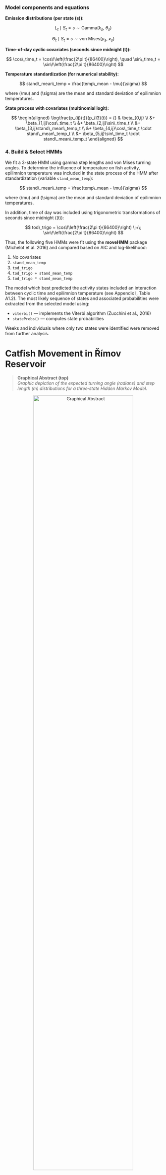 ### Model components and equations

**Emission distributions (per state \(s\)):**

$$
L_t \mid S_t=s \sim \mathrm{Gamma}(k_s,\ \theta_s)
$$

$$
\Theta_t \mid S_t=s \sim \mathrm{von\ Mises}(\mu_s,\ \kappa_s)
$$

**Time-of-day cyclic covariates (seconds since midnight \(t\)):**

$$
\cos\_time_t = \cos\!\left(\frac{2\pi t}{86400}\right), \quad
\sin\_time_t = \sin\!\left(\frac{2\pi t}{86400}\right)
$$

**Temperature standardization (for numerical stability):**

$$
stand\_mean\_temp = \frac{temp\_mean - \mu}{\sigma}
$$

where \(\mu\) and \(\sigma\) are the mean and standard deviation of epilimnion temperatures.

**State process with covariates (multinomial logit):**

$$
\begin{aligned}
\log\frac{p_{ij}(t)}{p_{i3}(t)} = {} & \beta_{0,ij} \\
 &+ \beta_{1,ij}\cos\_time_t \\
 &+ \beta_{2,ij}\sin\_time_t \\
 &+ \beta_{3,ij}stand\_mean\_temp_t \\
 &+ \beta_{4,ij}\cos\_time_t \cdot stand\_mean\_temp_t \\
 &+ \beta_{5,ij}\sin\_time_t \cdot stand\_mean\_temp_t
\end{aligned}
$$



### 4. Build & Select HMMs

We fit a 3-state HMM using gamma step lengths and von Mises turning angles. To determine the influence of temperature on fish activity, epilimnion temperature was included in the state process of the HMM after standardization (variable `stand_mean_temp`):

$$
stand\_mean\_temp = \frac{temp\_mean - \mu}{\sigma}
$$

where \(\mu\) and \(\sigma\) are the mean and standard deviation of epilimnion temperatures.

In addition, time of day was included using trigonometric transformations of seconds since midnight (\(t\)):

$$
tod\_trigo = \cos\!\left(\frac{2\pi t}{86400}\right) \;+\; \sin\!\left(\frac{2\pi t}{86400}\right)
$$

Thus, the following five HMMs were fit using the **moveHMM** package (Michelot et al. 2016) and compared based on AIC and log-likelihood:

1. No covariates  
2. `stand_mean_temp`  
3. `tod_trigo`  
4. `tod_trigo + stand_mean_temp`  
5. `tod_trigo * stand_mean_temp`

The model which best predicted the activity states included an interaction between cyclic time and epilimnion temperature (see Appendix I, Table A1.2). The most likely sequence of states and associated probabilities were extracted from the selected model using:

- `viterbi()` — implements the Viterbi algorithm (Zucchini et al., 2016)  
- `stateProbs()` — computes state probabilities  

Weeks and individuals where only two states were identified were removed from further analysis.

# Catfish Movement in Římov Reservoir

> **Graphical Abstract (top)**  
> *Graphic depiction of the expected turning angle (radians) and step length (m) distributions for a three‑state Hidden Markov Model.*  

<p align="center">
  <img src="figures/graphical_abstract.png" alt="Graphical Abstract" width="80%"/>
</p>

---

## Table of Contents

- [Overview](#overview)
- [Study Area](#study-area)
- [Data \& Telemetry](#data--telemetry)
- [Environmental Data](#environmental-data)
- [Analysis Workflow (End-to-End)](#analysis-workflow-end-to-end)
  - [0. Environment Setup](#0-environment-setup)
  - [1. Load Libraries \& Helper Functions](#1-load-libraries--helper-functions)
  - [2. Load \& Filter Telemetry Data](#2-load--filter-telemetry-data)
  - [3. Clean \& Prepare Tracks for HMM](#3-clean--prepare-tracks-for-hmm)
  - [4. Build \& Select HMMs](#4-build--select-hmms)
  - [5. Decode States \& Predict Stationary Probabilities](#5-decode-states--predict-stationary-probabilities)
  - [6. Habitat Modeling (CLMMs)](#6-habitat-modeling-clmms)
  - [7. 3D Habitat Use (rKIN)](#7-3d-habitat-use-rkin)
- [Results](#results)
  - [Activity States](#activity-states)
  - [Time Allocation \& Spatial Distribution](#time-allocation--spatial-distribution)
  - [Influence of Temperature \& Time of Day](#influence-of-temperature--time-of-day)
  - [Habitat Use and Diel Period (CLMMs)](#habitat-use-and-diel-period-clmms)
  - [Three-Dimensional Habitat Use](#three-dimensional-habitat-use)
- [Figures](#figures)
- [Tables](#tables)
- [Discussion (brief)](#discussion-brief)
- [Appendix I](#appendix-i)
- [Appendix II](#appendix-ii)
- [References](#references)

---

## Overview

We analyzed the summer movement behavior of European catfish (*Silurus glanis*) in the Římov Reservoir (Czech Republic) using high-resolution acoustic telemetry and a three-state Hidden Markov Model (HMM). We integrated temperature (epilimnion) and diel cycling, mapped state-specific spatial use, modeled habitat effects with cumulative link mixed models (CLMMs), and visualized 3D habitat overlaps (core vs home-range). The full computational pipeline and figures are embedded below.

[Back to top](#table-of-contents)

---

## Study Area

Římov Reservoir is a canyon-shaped reservoir in South Bohemia, Czech Republic (N 48°51.00978′, E 14°29.47462′), built in 1978 for drinking water and flood control. The main reservoir body extends ~10 km; surface area 210 ha; mean depth ~16 m (max 45 m). A longitudinal gradient exists from mesotrophic conditions at the dam to eutrophic conditions toward the main inflow (Šeda & Devetter, 2000), with parallel gradients in algae, zooplankton, and fish density. The system typically stratifies from April–September (Říha et al., 2022). Due to fluctuating water levels and steep banks, submerged aquatic macrophytes are typically absent in the littoral zone (Říha et al., 2015).

Public access is restricted, with an estimated ~200 catfish and minimal angling disturbance, making the system well-suited for studying natural movement in a lentic environment. During the study period (July–August 2017), epilimnion temperatures ranged 19.7–22.7 °C (mean 21 ± 0.6 °C). Thermocline depth averaged 5.47 m.

[Back to top](#table-of-contents)

---

## Data & Telemetry

An array of 91 acoustic receivers (Lotek WHS3250) was deployed on 2017‑04‑18 to cover the entire reservoir (87), the inflowing tributary (3), and one small bay near the dam (1). This design allowed fine‑scale high-resolution positions (see Figure 1). Temperature stratification was monitored using HOBO Pendant temp/light 64K loggers at four longitudinal locations (loggers placed every 1 m from surface to 13 m; plus 20 m at dam and mid sections). For analysis, we used the mean 0–6 m temperature (epilimnion).

Fifteen *S. glanis* were captured by long‑lining (per Vejřík et al., 2017) at four reservoir locations (2017‑04‑18 to 2017‑04‑25), anesthetized with 2‑phenoxy‑ethanol (0.7 ml l⁻¹), surgically implanted with Lotek MM‑M‑11‑28‑TP transmitters (65×12 mm, 13 g; burst 15 s; plus pressure/temperature sensors), and released at capture sites. Locations were post‑processed with UMAP v1.4.3 (Lotek); data cleaning follows Říha et al. (2021, 2022). For this study, we used 2017‑07‑01 to 2017‑08‑31 (peak activity/growth; Copp et al., 2009). After filtering, 13 individuals and 85,650 positions remained.

[Back to top](#table-of-contents)

---

## Environmental Data

- Epilimnion temperatures: mean of 0–6 m across four stations.  
- Diurnal/cyclic time derived from timestamps (UTC) via trigonometric transforms.  
- Thermocline depth for 3D visualization context.

[Back to top](#table-of-contents)

---

## Analysis Workflow (End-to-End)

> **Tip:** Each section below includes the exact code used in the analysis. 

### 0. Environment Setup

- **Project structure**
```
.
├─ data/
│  ├─ pos_mean2.csv
│  ├─ mean_temp_6m.csv
│  ├─ wels_raw_large_tracks_crawl.df.csv
│  ├─ detection_depth.csv
│  ├─ dist2shore_calc.csv
│  ├─ rimov_thermo.csv
│  ├─ shp_files/            # reservoir polygon shapefile
│  └─ final_model_output_data/
├─ scripts/
│  ├─ libraries.R
│  ├─ functions.R
│  ├─ data_load.R
│  ├─ data_clean.R
│  ├─ hmm_function.R
│  ├─ hmm_wels_data_clean.R
│  ├─ HMM_wels_FINAL_copy.R
│  ├─ CLMM_final_updated.R
│  └─ botDepth_depth_rKIN_visual_updated.R
└─ figures/
   ├─ Figure_1.png
   ├─ Figure_5.png
   ├─ Figure_7.png
   ├─ Figure_9.png
   ├─ Figure_11.png
   ├─ Figure_12.png
   ├─ Figure_13.png
   ├─ Table_1.png
   ├─ Figure_A1.1.png
   ├─ Figure_A1.2.png
   └─ graphical_abstract.png
```

[Back to top](#table-of-contents)

---

### 1. Load Libraries & Helper Functions

**`scripts/libraries.R`**
```r
# installing libraries (load)
library(lubridate)
library(tidyverse)
library(data.table)
library(ggplot2)
library(crawl)
library(sf)
library(moveHMM)
library(performance)
library(ggpubr)
library(sjPlot)
library(circular)  # For von Mises density
```

**`scripts/functions.R`**
```r
# Compute swimming distance (2D/3D) and temporal diffs
comp.dist <- function (easting, northing, depth, timestamp){
  diff.time  <- c(NA, diff(as.numeric(timestamp), lag = 1))
  diff.east  <- c(NA, diff(easting,  lag = 1))
  diff.north <- c(NA, diff(northing, lag = 1))
  diff.depth <- c(NA, diff(depth,    lag = 1))
  swim.dist2D <- sqrt(diff.east^2 + diff.north^2)
  swim.dist3D <- sqrt(swim.dist2D^2 + diff.depth^2)
  return(list(diff_depth = diff.depth,
              diff_time  = diff.time,
              swim_dist_2D = swim.dist2D,
              swim_dist_3D = swim.dist3D))
}
```

[Back to top](#table-of-contents)

---

### 2. Load & Filter Telemetry Data

**`scripts/data_load.R`** (load data and reservoir polygon; verify CRS; filter to reservoir)
```r
source("./scripts/libraries.R")

pos_mean <- read_csv("./data/pos_mean2.csv")
rimov_pol <- st_read("./data/shp_files")

# Convert fish positions to sf points; set CRS to UTM 33N (EPSG:32633)
pos_mean_sf <- st_as_sf(pos_mean, coords = c("easting", "northing")) %>% 
  st_set_crs(32633)

# Remove positions outside reservoir polygon (GPS/detection errors)
inside_test <- st_intersects(pos_mean_sf, rimov_pol, sparse = TRUE)
pos_mean_sf$within_poly <- apply(inside_test, 1, any)

# Keep only positions within polygon, restore coordinates to columns
pos_mean_filter_sf <- pos_mean_sf %>% filter(within_poly)
pos_mean_filter <- as.data.frame(st_coordinates(pos_mean_filter_sf$geometry))
pos_mean_filter <- cbind(pos_mean_filter_sf[,-c(1)], pos_mean_filter)
colnames(pos_mean_filter)[1] <- "fishid"

pos_mean_filter <- pos_mean_filter %>%
  arrange(fishid, timestamp_5min) %>% 
  filter(within_poly)

# Export filtered positions
write_csv(pos_mean_filter, "./data/pos_mean_wels_filter.csv")

# Quick visualization
plot(st_geometry(rimov_pol), axes = TRUE, ylim = c(5407000, 5408000)) 
plot(st_geometry(pos_mean_sf), add = TRUE, pch=19, col="red")
plot(st_geometry(pos_mean_filter_sf), add = TRUE, pch=19, col="lightblue")
```

> **Note:** `scripts/data_clean.R` duplicated the above logic; keep one canonical version (`data_load.R`).

[Back to top](#table-of-contents)

---

### 3. Clean & Prepare Tracks for HMM

- Regularize tracks with CTCRW (via `crawlWrap` in `momentuHMM`), interpolate gaps ≤ 1.5 h, split longer gaps into new tracks.  
- Convert to `moveHMM` format, compute step lengths and turning angles, remove unrealistic steps (> 200 m).

**`scripts/hmm_wels_data_clean.R`**
```r
source("./scripts/libraries.R")

# Read CTCRW-regularized tracks (produced via momentuHMM::crawlWrap upstream)
HMM <- read_csv("./data/wels_raw_large_tracks_crawl.df.csv")
HMM$ID <- as.factor(HMM$ID)

# Convert to moveHMM format
HMM_wels <- moveHMM::prepData(HMM, type = "UTM", coordNames = c("x","y"))

# Inspect & remove very large steps (> 200 m)
HMM_wels$week <- week(HMM_wels$time)
step_length <- 200

HMM_wels_clean <- HMM_wels %>%
  filter(step < step_length)

# Drop temporary columns so object can be reused cleanly elsewhere
HMM_wels_clean <- HMM_wels_clean[ , -c(2:3)]
stopifnot(!any(is.na(HMM_wels_clean)))

write_csv(HMM_wels_clean, "./data/HMM_wels_clean.csv")
```

[Back to top](#table-of-contents)

---

### 4. Build & Select HMMs

We fit a 3‑state HMM using gamma step lengths and von Mises turning angles. Covariates: cyclic time (cos, sin) and standardized epilimnion temperature. We compare models with no covariates, temperature only, time only, additive (time + temp), and interaction (time * temp) using AIC/log‑likelihood. We run multiple initializations to ensure convergence (global optimum).

#### Model components and equations

- **Emission distributions (per state \(s\)):**

$$
L_t \mid S_t=s \sim \mathrm{Gamma}(k_s,\ \theta_s)
$$

$$
\Theta_t \mid S_t=s \sim \mathrm{von\ Mises}(\mu_s,\ \kappa_s)
$$

- **Time-of-day cyclic covariates (seconds since midnight \(t\)):**

$$
\cos\_time_t = \cos\!\left(\frac{2\pi t}{86400}\right), \quad
\sin\_time_t = \sin\!\left(\frac{2\pi t}{86400}\right)
$$

- **Temperature standardization (for numerical stability):**

$$
stand\_mean\_temp = \frac{temp\_mean - \mu}{\sigma}
$$

where \(\mu\) and \(\sigma\) are the mean and standard deviation of epilimnion temperatures.

- **State process with covariates (multinomial logit):**

$$
\begin{aligned}
\log\frac{p_{ij}(t)}{p_{i3}(t)} = {} & \beta_{0,ij} \\
 &+ \beta_{1,ij}\cos\_time_t \\
 &+ \beta_{2,ij}\sin\_time_t \\
 &+ \beta_{3,ij}stand\_mean\_temp_t \\
 &+ \beta_{4,ij}\cos\_time_t \cdot stand\_mean\_temp_t \\
 &+ \beta_{5,ij}\sin\_time_t \cdot stand\_mean\_temp_t
\end{aligned}
$$


- **Candidate sets compared** (moveHMM):  
  1) no covariates; 2) temperature only; 3) time only; 4) additive (time + temp); 5) interaction (time * temp).  
  Selection via AIC/log‑likelihood; best model was the interaction.

**`scripts/hmm_function.R`** (randomized starting values; 3‑state)
```r
# Create randomized starting values for 3-state HMM (niter tries)
niter <- 5
allPar0_3s <- lapply(as.list(1:niter), function(x) {
  stepMean0 <- runif(3, min=c(3,25,55), max=c(50,75,100))
  stepSD0   <- runif(3, min=c(3,25,55), max=c(50,75,100))
  angleMean0 <- c(0, pi, pi/2)
  angleCon0  <- runif(3, min=c(1,2,4), max=c(3,5,6))
  list(step = c(stepMean0, stepSD0),
       angle = c(angleMean0, angleCon0))
})
```

**`scripts/HMM_wels_FINAL_copy.R`** (model fitting, selection, decoding, and probability prediction)
```r
source("./scripts/hmm_function.R")
source("./scripts/libraries.R")

# Load tracks (CTCRW-regularized)
HMM <- read_csv("./data/wels_raw_large_tracks_crawl.df.csv")
HMM$week <- week(HMM$time)

# Time-of-day (hours + seconds), cyclic transforms
HMM <- HMM %>% mutate(day_time = hour(time) + minute(time)/60)
HMM2 <- HMM %>% mutate(hour = hour(time), minute = minute(time), sec = second(time),
                       day_time_sec = hour*3600 + minute*60 + sec,
                       cos_time = cos(2*pi*day_time_sec/86400),
                       sin_time = sin(2*pi*day_time_sec/86400))

# Classify diel period two ways; use sun-based classification for filtering
library(suncalc)
getNightDay <- function(x, lat=48.8497428, lon=14.4903039, xtz="UTC",
                        returnSunrSuns=FALSE, day="day", night="night") {
  if (length(x)==0) stop("length of input is 0")
  if (all(is.na(x))) return(as.character(x))
  library(data.table); library(suncalc)
  x <- as.POSIXct(x, tz=xtz)
  from_date <- as.Date(min(x, na.rm=TRUE), tz=xtz) - 1
  to_date   <- as.Date(max(x, na.rm=TRUE), tz=xtz) + 1
  day_seq   <- seq.Date(from_date, to_date, by="day")
  sunTimes  <- data.table::as.data.table(getSunlightTimes(date=day_seq, lat=lat, lon=lon, tz=xtz))
  sunrise_col <- if ("sunrise" %in% names(sunTimes)) "sunrise" else "sunriseTime"
  sunset_col  <- if ("sunset"  %in% names(sunTimes)) "sunset"  else "sunsetTime"
  sunTimes[, Date := as.Date(date, tz=xtz)]
  sunTimes_subset <- sunTimes[, .(Date, sunrise=get(sunrise_col), sunset=get(sunset_col))]
  dt <- data.table(x=x, xorder=seq_along(x), Date=as.Date(x, tz=xtz))
  dt <- merge(dt, sunTimes_subset, by="Date", all.x=TRUE)
  dt[, Diel.period := ifelse(x > sunrise & x < sunset, day, night)]
  setorder(dt, xorder)
  if (returnSunrSuns) dt[, .(Diel.period, sunrise, sunset)] else dt$Diel.period
}

HMM2 <- data.table(HMM2)
HMM2[, dp := getNightDay(time)]

# Filter weeks with >=100 obs per diel period per day
HMM_counts <- HMM2 %>% group_by(ID, week, dp) %>% tally() %>% spread(dp, n)
HMM2_full <- left_join(as_tibble(HMM2), HMM_counts, by=c("ID","week"))
HMM2_full$ncount_day[is.na(HMM2_full$ncount_day)]   <- 0
HMM2_full$ncount_night[is.na(HMM2_full$ncount_night)] <- 0
HMM2_filt <- HMM2_full %>% group_by(ID, week) %>% filter(ncount_day>=100 & ncount_night>=100)

# Prepare for HMM & remove steps > 200 m and NA angles
HMM_prep <- moveHMM::prepData(HMM2_filt, type="UTM", coordNames=c("x","y"))
HMM_prep <- HMM_prep %>% filter(step < 200) %>% drop_na(angle)

# Epilimnion temperature (merge + standardize)
epi_mean_temp <- read_csv("./data/mean_temp_6m.csv") %>%
  rename(time = hd_timestamp_utc) %>%
  filter(time > "2017-07-01 UTC", time < "2017-09-01 UTC")

HMM_merged <- left_join(HMM2_filt, epi_mean_temp, by="time")
mu <- mean(HMM_merged$temp_mean, na.rm=TRUE)
sigma <- sd(HMM_merged$temp_mean, na.rm=TRUE)
HMM_merged <- HMM_merged %>% filter(!is.na(temp_mean)) %>%
  mutate(stand_mean_temp = (temp_mean - mu)/sigma)

HMM_prep2 <- moveHMM::prepData(HMM_merged, type="UTM", coordNames=c("x","y")) %>%
  filter(step < 200) %>% drop_na(angle)

# Initial parameters (3 states)
stepMean_3s <- c(3, 15, 50); stepSD0_3s <- c(3, 15, 50)
angleMean_3s <- c(pi, 0, pi/2); angleCon0_3s <- c(1, 2, 5)
stepPar0_3s <- c(stepMean_3s, stepSD0_3s)
anglePar0_3s <- c(angleMean_3s, angleCon0_3s)

# Fit candidate models
HMM_nocovars <- moveHMM::fitHMM(HMM_prep2, nbStates=3, stepPar0=stepPar0_3s, anglePar0=anglePar0_3s)
HMM_time     <- moveHMM::fitHMM(HMM_prep2, nbStates=3, stepPar0=stepPar0_3s, anglePar0=anglePar0_3s,
                                formula=~cos_time + sin_time)
HMM_temp     <- moveHMM::fitHMM(HMM_prep2, nbStates=3, stepPar0=stepPar0_3s, anglePar0=anglePar0_3s,
                                formula=~stand_mean_temp)
HMM_add      <- moveHMM::fitHMM(HMM_prep2, nbStates=3, stepPar0=stepPar0_3s, anglePar0=anglePar0_3s,
                                formula=~cos_time + sin_time + stand_mean_temp)
HMM_inter    <- moveHMM::fitHMM(HMM_prep2, nbStates=3, stepPar0=stepPar0_3s, anglePar0=anglePar0_3s,
                                formula=~(cos_time + sin_time)*stand_mean_temp)

# Model selection
AIC(HMM_inter, HMM_add, HMM_temp, HMM_nocovars, HMM_time)

# Decode most likely state sequence & stationary probabilities using best model (interaction)
best_fit <- HMM_inter
decoded_states <- factor(moveHMM::viterbi(best_fit))
state_probs <- stationary(best_fit, covs = HMM_prep2 %>% dplyr::select(sin_time, cos_time, stand_mean_temp) %>% as.data.frame())
colnames(state_probs) <- c("prob_s1","prob_s2","prob_s3")

# Attach to dataset and export
HMM_out <- cbind(HMM_prep2, state_probs)
HMM_out$state_3s <- decoded_states
write_csv(HMM_out, "./data/final_model_output_data/HMM_final_output_TimeTempInt_UPDATED.csv")
```

[Back to top](#table-of-contents)

---

### 5. Decode States & Predict Stationary Probabilities

- Label states by movement characteristics:  
  - State 1: **Inactivity** (short steps, large turning angles)  
  - State 2: **High activity** (long steps, small turning angles)  
  - State 3: **Low activity** (medium steps, small turning angles)

- Predict stationary state probabilities across 24 h at low/mean/high epilimnion temperature scenarios.

**(excerpt from `scripts/HMM_wels_FINAL_copy.R`, visualization)**  
```r
# Build step length & turning angle distributions (Gamma, von Mises), and plot histograms + fits
# ... (plots created as in your script)

# Stationary state probabilities under low / mean / high epilimnion temperatures
# covariate frames (cos_time, sin_time, stand_mean_temp) created and fed into stationary()
# ... (gg_lowT2, gg_avgT2, gg_highT2; combined via ggarrange)
```

[Back to top](#table-of-contents)

---

### 6. Habitat Modeling (CLMMs)

We used proportional-odds CLMMs (`ordinal::clmm` and `clmm2`) with ordered response **Inactive < Low_active < High_active**, random intercept for fish ID, and separate models per habitat variable (distance to shore, bottom depth, distance to bottom, fish depth). Diel period was an effect modifier (interaction) given diel cycle already informs HMM state dynamics.

**`scripts/CLMM_final_updated.R`**
```r
source("./scripts/libraries.R")
library(ordinal); library(corrr); library(car)

wels_data   <- read_csv("./data/final_model_output_data/HMM_final_output_TimeTempInt_UPDATED.csv")
detection_depth <- read_csv("./data/detection_depth.csv")
bot_depth   <- read_csv("./data/pos_mean_wels_filter.csv") %>%
  rename(ID = fishid, time = timestamp_5min) %>% select(-depth)
dist2shore  <- read_csv("./data/dist2shore_calc.csv") %>% select(ID, time, dist_calc)

# Merge covariates
wels_clmm_dat <- wels_data %>%
  left_join(detection_depth, by=c("ID","time")) %>%
  left_join(bot_depth,       by=c("ID","time")) %>%
  left_join(dist2shore,      by=c("ID","time")) %>%
  select(ID, time, dp, state_3s, depth, bottom_depth, dist_calc, day_time) %>%
  rename(diel_period = dp)

# Interpolate missing depth/bottom depth (≤45 min gaps), compute distance to bottom
# (helper function interpolate_column defined; see provided code)
# ... (interpolation + mutates → dist2bot)

# Recode activity and set ordered factor
clmm_full <- as.data.table(wels_clmm_dat)  # after interpolation + dist2bot steps
# activity_state: Inactive < Low_active < High_active
# Fit CLMMs for H1–H4 with interaction to diel_period + random ID
# Visualization via clmm2 for predicted probabilities by day/night
# ... (H1_fig, H2_fig, H3_fig, H4_fig; combined into a single figure)
```

[Back to top](#table-of-contents)

---

### 7. 3D Habitat Use (rKIN)

We estimated kernel isopleths (50% core, 95% home range) for each state **by diel period** in the **bottom‑depth × fish‑depth** plane and computed polygon overlaps. We also derived maximum spatial extents.

**`scripts/botDepth_depth_rKIN_visual_updated.R`**
```r
library(rKIN); library(sf); library(ggpubr)

rim <- read_csv("./data/final_model_output_data/HMM_final_output_TimeTempInt_UPDATED.csv") %>%
       select(ID, step, angle, x, y, time, dp, state_3s)

bot_depth <- read_csv("./data/pos_mean_wels_filter.csv") %>%
             rename(ID = fishid, time = timestamp_5min)

rim_depth <- left_join(rim, bot_depth, by=c("ID","time"))

# Interpolate missing depth/bottom depth (≤45 min), compute dist2bot
# Create day vs night data frames; flip fish depth sign for plotting (downwards)
# estKIN(..., levels=c(50,95)); getArea(); calcOverlap()
# Build overlap tables for 50% and 95%; summarize max extents by state × diel
# Plot day/night core & home range panels plus thermocline line
# ... (final combined figure and summary table exported/shown)
```

[Back to top](#table-of-contents)

---

## Results

### Activity States

Three distinct movement states emerged:  
- **High activity:** long steps (mean ≈ 72.1 ± 29.5 m) and small turning angles (mean ≈ 0.005 rad; κ ≈ 1.7).  
- **Low activity:** medium steps (21.3 ± 15.3 m) and small turning angles (−0.005 rad; κ ≈ 0.6).  
- **Inactivity:** short steps (2.4 ± 2.2 m) and large turning angles (−3.14 rad; κ ≈ 0.2).  

Areas differed significantly by state (p < 0.001), increasing with activity (mean [ha]: 8.03 ± 1.40, 37.78 ± 4.63, 74.52 ± 9.06). Higher‑activity areas largely encompassed lower‑activity areas.

### Time Allocation & Spatial Distribution

Time in state varied among individuals (see Figure_9). Most fish (9/13) spent ~30–48% inactive; fish with fewer observations (< ~3000) showed lower inactivity percentages but still had concentrated inactivity areas. Inactivity locations varied among individuals, often with multiple hotspots per fish.

### Influence of Temperature & Time of Day

At mean epilimnion temperature (21 °C), high activity probability peaked around sunset to night (~16:30–01:30), while inactivity peaked during day (~02:00–15:30), with low activity in transitional periods. Warmer water (22.7 °C) delayed transitions by ~1–1.5 h and increased high activity; cooler water (19.7 °C) advanced transitions by ~1.5–3 h and reduced high‑activity probability.

### Habitat Use and Diel Period (CLMMs)

CLMMs indicated activity increased offshore and in deeper habitats, with diel period strongly elevating activity at night, albeit with weaker marginal effects at night (interactions < 1). Low ICC (0.06–0.10) suggests most variation occurred **within** individuals (i.e., consistent relationships across fish). Odds ratios:  
- **Distance to shore:** OR ≈ 6.08 (95% CI: 5.90–6.27); interaction (night) OR ≈ 0.44.  
- **Bottom depth:** OR ≈ 6.19 (6.00–6.39); interaction OR ≈ 0.42.  
- **Distance to bottom:** OR ≈ 5.24 (5.07–5.41); interaction OR ≈ 0.45.  
- **Fish depth:** OR ≈ 1.39 (1.38–1.41); weakest model fit/highest AIC.

### Three-Dimensional Habitat Use

**Daytime (core 50%):** Inactivity concentrated near shore and shallow (max fish depth 4.1 m; max reservoir depth 5.9 m). High activity spanned nearshore to deepest areas (MRD up to 34.9 m), often occupying deeper portions of the water column in shallower zones. Low activity occurred at intermediate distances (MRD 15.9 m) and slightly deeper water column positions than high activity (MFD 8.9 m). Overlap was moderate between inactivity and high activity (~50.9%); low fully overlapped inactivity (100%).  
**Daytime (home 95%):** Similar habitats but broader extents; high activity overlapped widely with other states nearshore and extended to deepest areas (MRD 36.9 m).  
**Nighttime:** Patterns broadly similar but fish occupied shallower depths across states. Notably, inactivity home range extended into much deeper habitats at night (MRD 27.9 m) while remaining nearshore; max fish depths decreased at night across states.

[Back to top](#table-of-contents)

---

## Figures

> All images should be placed in your repo at `figures/`. If your filenames differ, update the links below.

**Figure 1. Receiver array and bathymetry.**  
*Placement of telemetry receivers in Římov Reservoir, Czech Republic. Blue shading shows bathymetry. Adapted from Říha et al. 2025a.*  
![Figure_1](figures/Figure_1.png)

**Figure 5. State-dependent movement distributions.**  
*Final HMM model: (a) step length and (b) turning angle distributions by state (Gamma and von Mises fits overlaid).*  
![Figure_5](figures/Figure_5.png)

**Figure 7. Total utilized horizontal area by state (N = 13).**  
*Logged area differs among states; mean increases with activity. An asterisk (*) denotes significance (ANOVA, p < 0.001).*  
![Figure_7](figures/Figure_7.png)

**Figure 9. Individual state allocations.**  
*Proportion of detections per state for each fish; total detections per individual shown above bars.*  
![Figure_9](figures/Figure_9.png)

**Figure 11. Diurnal state probabilities under temperature scenarios.**  
*Probability of being in each state per hour under (a) low (19.7 °C), (b) mean (21 °C), and (c) high (22.7 °C) epilimnion temperatures. Dark grey: civil twilight; light grey: sunrise/sunset windows (UTC; July–August 2017; Č. Budějovice).*  
![Figure_11](figures/Figure_11.png)

**Figure 12. Habitat effects on state probabilities by diel period.**  
*Change in state probabilities as a function of (a) distance from shore, (b) reservoir bottom depth, (c) distance to bottom, and (d) fish depth. Solid = day; dotted = night.*  
![Figure_12](figures/Figure_12.png)

**Figure 13. 3D state overlap (depth × bottom depth).**  
*Spatial overlay of (a,c) core (50%) and (b,d) home range (95%) areas by state for day (top) and night (bottom). Dashed black line = mean thermocline; grey wedge = reservoir littoral edge.*  
![Figure_13](figures/Figure_13.png)

**Appendix Figures**  
*Figure_A1.1.* *Hourly mean epilimnion temperature across study period; red dashed line = global average.*  
![Figure_A1.1](figures/Figure_A1.1.png)

*Figure_A1.2.* *Diurnal change in mean epilimnion temperature by month. Dark grey = civil twilight; light grey = sunrise/sunset (UTC; July–August).*  
![Figure_A1.2](figures/Figure_A1.2.png)

[Back to top](#table-of-contents)

---

## Tables

> Where provided as images, we link them; where data were provided, we render Markdown tables.

**Table 1.** *(as image)*  
![Table 1](figures/Table_1.png)

**Table 3. CLMM results**

(a) **Distance to shore model**
| Response Variable | Predictors                          | Odds Ratio | 95% CI        | p-Value |
|---|---|---:|---|---:|
| Activity State    | Inactive \| Low Active              | 0.86       | 0.63–1.18     | 0.348   |
|                   | Low Active \| High Active           | 7.89       | 5.77–10.77    | <0.001  |
|                   | diel period \[night]                | 6.72       | 6.50–6.94     | <0.001  |
|                   | dist calc scaled                    | 6.08       | 5.90–6.27     | <0.001  |
|                   | dist calc scaled × diel \[night]    | 0.44       | 0.43–0.46     | <0.001  |

*Additional:* ICC = 0.09; N = 13; observations = 80,656; conditional Hessian = 967.5; Marginal/Conditional R² = 0.504/0.549; AIC = 122,374.

(b) **Reservoir bottom depth model**
| Response Variable | Predictors                          | Odds Ratio | 95% CI        | p-Value |
|---|---|---:|---|---:|
| Activity State    | Inactive \| Low Active              | 0.91       | 0.70–1.19     | 0.505   |
|                   | Low Active \| High Active           | 8.38       | 6.44–10.89    | <0.001  |
|                   | diel period \[night]                | 7.28       | 7.04–7.53     | <0.001  |
|                   | botdepth scaled                     | 6.19       | 6.00–6.39     | <0.001  |
|                   | botdepth scaled × diel \[night]     | 0.42       | 0.40–0.43     | <0.001  |

*Additional:* ICC = 0.06; N = 13; observations = 80,074; conditional Hessian = 861.7; Marginal/Conditional R² = 0.511/0.543; AIC = 121,465.

(c) **Distance to bottom model**
| Response Variable | Predictors                          | Odds Ratio | 95% CI        | p-Value |
|---|---|---:|---|---:|
| Activity State    | Inactive \| Low Active              | 0.70       | 0.50–0.98     | 0.036   |
|                   | Low Active \| High Active           | 5.93       | 4.25–8.27     | <0.001  |
|                   | diel period \[night]                | 6.53       | 6.31–6.76     | <0.001  |
|                   | dist2bot scaled                     | 5.24       | 5.07–5.41     | <0.001  |
|                   | dist2bot scaled × diel \[night]     | 0.45       | 0.44–0.47     | <0.001  |

*Additional:* ICC = 0.10; N = 13; observations = 70,853; conditional Hessian = 1200.9; Marginal/Conditional R² = 0.453/0.509; AIC = 113,417.

(d) **Fish depth model**
| Response Variable | Predictors                          | Odds Ratio | 95% CI        | p-Value |
|---|---|---:|---|---:|
| Activity State    | Inactive \| Low Active              | 3.63       | 2.85–4.61     | <0.001  |
|                   | Low Active \| High Active           | 21.51      | 16.91–27.36   | <0.001  |
|                   | diel period \[night]                | 23.61      | 22.46–24.82   | <0.001  |
|                   | fish depth                          | 1.39       | 1.38–1.41     | <0.001  |
|                   | fish depth × diel \[night]          | 0.74       | 0.73–0.76     | <0.001  |

*Additional:* ICC = 0.06; N = 13; observations = 80,654; conditional Hessian = 2728.9; Marginal/Conditional R² = 0.334/0.371; AIC = 142,367.

**Table 4. Maximum spatial extent by state, CI, and diel period**

| State        | CI | Diel | Max Fish Depth (m) | Max Reservoir Depth (m) |
|---|---:|---|---:|---:|
| Inactivity   | 50 | Day   | 4.05 | 5.92 |
| Inactivity   | 50 | Night | 3.64 | 4.20 |
| Inactivity   | 95 | Day   | 5.16 |10.35 |
| Inactivity   | 95 | Night | 5.09 |27.93 |
| Low Activity | 50 | Day   | 8.94 |15.92 |
| Low Activity | 50 | Night | 6.81 |14.36 |
| Low Activity | 95 | Day   |15.08 |36.30 |
| Low Activity | 95 | Night | 8.30 |36.60 |
| High Activity| 50 | Day   | 8.53 |34.92 |
| High Activity| 50 | Night | 4.11 |33.47 |
| High Activity| 95 | Day   |12.33 |36.91 |
| High Activity| 95 | Night | 7.51 |36.42 |

**Table 5. Percent overlap of 3D areas between states**

(a) **Core (50% CI)**
| Reference State | Overlapping State | Day Period | Night Period |
|---|---|---:|---:|
| Inactivity | High Activity | 50.9 | 58.3 |
| Inactivity | Low Activity  | 100.0 | 83.2 |
| High Activity | Inactivity | 7.1 | 9.4 |
| High Activity | Low Activity | 32.7 | 30.8 |
| Low Activity | Inactivity | 19.7 | 17.8 |
| Low Activity | High Activity | 46.0 | 40.8 |

(b) **Home Range (95% CI)**
| Reference State | Overlapping State | Day Period | Night Period |
|---|---|---:|---:|
| Inactivity | High Activity | 79.4 | 91.2 |
| Inactivity | Low Activity  | 97.8 | 94.6 |
| High Activity | Inactivity | 15.8 | 37.2 |
| High Activity | Low Activity | 83.4 | 92.8 |
| Low Activity | Inactivity | 20.5 | 38.7 |
| Low Activity | High Activity | 88.1 | 93.0 |

[Back to top](#table-of-contents)

---

## Discussion (brief)

Catfish exhibited strong diel rhythms with elevated nocturnal activity and spatial expansions toward deeper, offshore habitats. Temperature subtly shifted the timing and magnitude of activity, extending nocturnal activity under warmer epilimnion conditions. Habitat associations were consistent across individuals (low ICC), implying similar behavioral rules: inactivity near shallow nearshore habitats by day; increasing activity with distance from shore and bottom depth; and broader 3D overlap at night. These patterns align with foraging in pelagic zones and refuge/rest in littoral areas.

[Back to top](#table-of-contents)

---

## Appendix I

**Table A1.1.** Initial parameters used for HMMs (based on exploratory histograms).

| Parameter | State 1 | State 2 | State 3 |
|---|---:|---:|---:|
| Step Mean | 3 | 25 | 75 |
| Step SD   | 3 | 25 | 75 |
| Step Zero Mass | 0.01 |  | 0.001 |
| Turning Angle Mean | π | 0 | π/2 |
| Turning Angle Precision | 1 | 2 | 25 |

**Table A1.2.** HMM model selection table (AIC, log‑likelihood). Best model includes interaction between cyclic time and temperature.

| Model | AIC | LL |
|---|---:|---:|
| No covariates | 916,760.1 | −458,459.0 |
| Stand_mean_temp | 916,760.1 | −458,354.0 |
| Cos_time + Sin_time | 915,754.3 | −457,845.1 |
| Cos_time + Sin_time + stand_mean_temp | 915,582.3 | −457,753.2 |
| (Cos_time + Sin_time) * stand_mean_temp | **915,517.2** | **−457,708.6** |

**Table A1.3.** CLMM model selection tables (per habitat covariate). Best models included an interaction with diel period. *(summary; see `CLMM_final_updated.R` for full outputs and AICs).*

**Figures A1.1–A1.2** (see [Figures](#figures)).

[Back to top](#table-of-contents)

---

## Appendix II

**Figure A2.1.** Overall distribution of states across Římov for each catfish after position‑consistency filtering. *(Provide as an additional figure if available; otherwise, this serves as a placeholder caption.)*
![Figure_A2.1](figures/Figure_A2.1.png)
[Back to top](#table-of-contents)

---

### Reproducibility Notes

- HMM assumptions: evenly spaced observations enforced via CTCRW interpolation for ≤ 1.5 h gaps; new tracks started for longer gaps. Gamma (step length) and von Mises (angle) distributions used. Multiple initializations ensure convergence robustness.
- CLMMs: checked for proportional odds, collinearity, random‑effects normality, and convergence. Autocorrelation wasn’t modeled explicitly (package limitation), but random effects partially absorb within‑individual dependence.
- All figures correspond to code in `HMM_wels_FINAL_copy.R`, `CLMM_final_updated.R`, and `botDepth_depth_rKIN_visual_updated.R`.

---

## References

- Albeke, S. E. (2025). *rKIN: (Kernel) Isotope Niche Estimation* (Version 1.0.4) [Computer software]. <https://cran.r-project.org/web/packages/rKIN/index.html>

- Bacheler, N. M., Michelot, T., Cheshire, R. T., & Shertzer, K. W. (2019). Fine-scale movement patterns and behavioral states of gray triggerfish *Balistes capriscus* determined from acoustic telemetry and hidden Markov models. *Fisheries Research, 215*, 76–89. <https://doi.org/10.1016/j.fishres.2019.02.014>

- Brevé, N. W. P., Verspui, R., De Laak, G. A. J., Bendall, B., Breukelaar, A. W., & Spierts, I. L. Y. (2014). Explicit site fidelity of European catfish (*Silurus glanis*, L., 1758) to man-made habitat in the River Meuse, Netherlands. *Journal of Applied Ichthyology, 30*(3), 472–478. <https://doi.org/10.1111/jai.12410>

- Calenge, C. (2006). The package “adehabitat” for the R software: A tool for the analysis of space and habitat use by animals. *Ecological Modelling, 197*(3), 516–519. <https://doi.org/10.1016/j.ecolmodel.2006.03.017>

- Carol, J., Zamora, L., & García-Berthou, E. (2007). Preliminary telemetry data on the movement patterns and habitat use of European catfish (*Silurus glanis*) in a reservoir of the River Ebro, Spain. *Ecology of Freshwater Fish, 16*(3), 450–456. <https://doi.org/10.1111/j.1600-0633.2007.00225.x>

- Christensen, R. H. B. (2024). *ordinal: Regression Models for Ordinal Data* (Version 2023.12-4.1) [Computer software]. <https://cran.r-project.org/web/packages/ordinal/index.html>

- Cooke, S. J., Bergman, J. N., Twardek, W. M., Piczak, M. L., Casselberry, G. A., Lutek, K., Dahlmo, L. S., Birnie-Gauvin, K., Griffin, L. P., Brownscombe, J. W., Raby, G. D., Standen, E. M., Horodysky, A. Z., Johnsen, S., Danylchuk, A. J., Furey, N. B., Gallagher, A. J., Lédée, E. J. I., Midwood, J. D., … Lennox, R. J. (2022). The movement ecology of fishes. *Journal of Fish Biology, 101*(4), 756–779. <https://doi.org/10.1111/jfb.15153>

- Copp, G. H., Britton, J. R., Cucherousset, J., García-Berthou, E., Kirk, R., Peeler, E., & Stakėnas, S. (2009). Voracious invader or benign feline? A review of the environmental biology of European catfish *Silurus glanis* in its native and introduced ranges. *Fish and Fisheries, 10*(3), 252–282. <https://doi.org/10.1111/j.1467-2979.2008.00321.x>

- Langrock, R., King, R., Matthiopoulos, J., Thomas, L., Fortin, D., & Morales, J. M. (2012). Flexible and practical modeling of animal telemetry data: Hidden Markov models and extensions. *Ecology, 93*(11), 2336–2342. <https://doi.org/10.1890/11-2241.1>

- McClintock, B., & Michelot, T. (2022). *momentuHMM: Maximum Likelihood Analysis of Animal Movement Behavior Using Multivariate Hidden Markov Models* (Version 1.5.5) [Computer software]. <https://cran.r-project.org/web/packages/momentuHMM/index.html>

- Michelot, T., Langrock, R., Patterson, T., McClintock, B., & Rexstad, E. (2016). *moveHMM: Animal Movement Modelling using Hidden Markov Models* (Version 1.10) [Computer software]. <https://cran.r-project.org/web/packages/moveHMM/index.html>

- Michelot, T., Langrock, R., & Patterson, T. (2025). *moveHMM: an R package for the analysis of animal movement data.* <https://cran.r-project.org/web/packages/moveHMM/vignettes/moveHMM-guide.pdf>

- Říha, M., & Prchalová, M. (2022). Models of Animal Distributions in Inland Waters. In *Reference Module in Earth Systems and Environmental Sciences.* <https://doi.org/10.1016/B978-0-12-819166-8.00065-7>

- Říha, M., Rabaneda-Bueno, R., Jarić, I., Souza, A. T., Vejřík, L., Draštík, V., Blabolil, P., Holubová, M., Jůza, T., Gjelland, K. Ø., Rychtecký, P., Sajdlová, Z., Kočvara, L., Tušer, M., Prchalová, M., Seďa, J., & Peterka, J. (2022). Seasonal habitat use of three predatory fishes in a freshwater ecosystem. *Hydrobiologia, 849*(15), 3351–3371. <https://doi.org/10.1007/s10750-022-04938-1>
